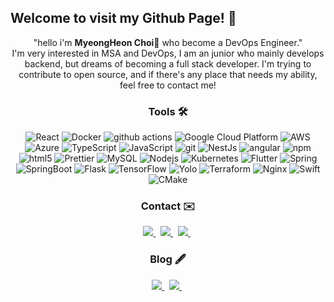 ## Welcome to visit my Github Page! 🎉
<p align = 'center'>"hello i'm <b>MyeongHeon Choi</b>👋 who become a DevOps Engineer."<br />I'm very interested in MSA and DevOps, I am an junior who mainly develops backend, but dreams of becoming a full stack developer. I'm trying to contribute to open source, and if there's any place that needs my ability, feel free to contact me! <br /> </p>
<h3 align='center'> Tools 🛠️</h3>
	
<p align='center'>
  <img alt="React" src="https://img.shields.io/badge/-React-45b8d8?style=flat-square&logo=react&logoColor=white" />
  <img alt="Docker" src="https://img.shields.io/badge/-Docker-46a2f1?style=flat-square&logo=docker&logoColor=white" />
  <img alt="github actions" src="https://img.shields.io/badge/-Github_Actions-2088FF?style=flat-square&logo=github-actions&logoColor=white" />
  <img alt="Google Cloud Platform" src="https://img.shields.io/badge/-Google_Cloud_Platform-1a73e8?style=flat-square&logo=google-cloud&logoColor=white" />
  <img alt="AWS" src="https://img.shields.io/badge/-AWS-FF9900?style=flat-square&logo=amazonaws&logoColor=white" />
  <img alt="Azure" src="https://img.shields.io/badge/-Azure-0865B5?style=flat-square&logo=microsoftazure&logoColor=white" />
  <img alt="TypeScript" src="https://img.shields.io/badge/-TypeScript-007ACC?style=flat-square&logo=typescript&logoColor=white" />
  <img alt="JavaScript" src="https://img.shields.io/badge/-JavaScript-F0DB4F?style=flat-square&logo=javascript&logoColor=white" />
  <img alt="git" src="https://img.shields.io/badge/-Git-F05032?style=flat-square&logo=git&logoColor=white" />
  <img alt="NestJs" src="https://img.shields.io/badge/-NestJs-ea2845?style=flat-square&logo=nestjs&logoColor=white" />
  <img alt="angular" src="https://img.shields.io/badge/-Angular-DD0031?style=flat-square&logo=angular&logoColor=white" />
  <img alt="npm" src="https://img.shields.io/badge/-NPM-CB3837?style=flat-square&logo=npm&logoColor=white" />
  <img alt="html5" src="https://img.shields.io/badge/-HTML5-E34F26?style=flat-square&logo=html5&logoColor=white" />
  <img alt="Prettier" src="https://img.shields.io/badge/-Prettier-F7B93E?style=flat-square&logo=prettier&logoColor=white" />
  <img alt="MySQL" src="https://img.shields.io/badge/-Mysql-4479A1?style=flat-square&logo=mysql&logoColor=white" />
  <img alt="Nodejs" src="https://img.shields.io/badge/-Nodejs-43853d?style=flat-square&logo=Node.js&logoColor=white" />
  <img alt="Kubernetes" src="https://img.shields.io/badge/-Kubernetes-326CE5?style=flat-square&logo=Kubernetes&logoColor=white" />
  <img alt="Flutter" src="https://img.shields.io/badge/-Flutter-5CC8F7?style=flat-square&logo=flutter&logoColor=white" />
  <img alt="Spring" src="https://img.shields.io/badge/-Spring-5FB832?style=flat-square&logo=spring&logoColor=white" />
  <img alt="SpringBoot" src="https://img.shields.io/badge/-SpringBoot-5FB832?style=flat-square&logo=springboot&logoColor=white" />
  <img alt="Flask" src="https://img.shields.io/badge/-Flask-000000?style=flat-square&logo=flask&logoColor=white" />
  <img alt="TensorFlow" src="https://img.shields.io/badge/-TensorFlow-FF8700?style=flat-square&logo=tensorflow&logoColor=white" />
  <img alt="Yolo" src="https://img.shields.io/badge/-Yolo-6D42EF?style=flat-square&logo=yolo&logoColor=white" />
  <img alt="Terraform" src="https://img.shields.io/badge/-Terraform-623CE4?style=flat-square&logo=terraform&logoColor=white" />
  <img alt="Nginx" src="https://img.shields.io/badge/-Nginx-00A24D?style=flat-square&logo=nginx&logoColor=white" />
  <img alt="Swift" src="https://img.shields.io/badge/-Swift-FB4628?style=flat-square&logo=swift&logoColor=white" />
  <img alt="CMake" src="https://img.shields.io/badge/-CMake-E33D3D?style=flat-square&logo=cmake&logoColor=white" />
  
</p>

<h3 align='center'> Contact ✉️ </h3>
<p align='center'>
  <a href="mailto:chlaudgjs0989@gmail.com">
    <img src="https://img.shields.io/badge/Gmail-EA4335?style=flat-square&logo=Gmail&logoColor=white" />
  </a> &nbsp
  <a href="mailto:mooner92@kakao.com">
    <img src="https://img.shields.io/badge/kakaomail-FFCD00?style=flat-square&logo=kakao&logoColor=black" />
  </a> &nbsp
  <a href="https://www.linkedin.com/in/myeongheon-choi-a4b007232/">
    <img src="https://img.shields.io/badge/LinkedIn-0A66C2?style=flat-square&logo=LinkedIn&logoColor=white" />
  </a> &nbsp
</p>

<h3 align='center'>Blog 🖋️</h3>
<p align='center'>
  <a href="https://mooner92-pgslectures.notion.site/Mooner92-5fc512df0bba4adda8eb9d8dfaec062c?pvs=4">
    <img src="https://img.shields.io/badge/Notion-FFFFFF?style=flat-square&logo=Notion&logoColor=black" />
  </a> &nbsp
  <a href="https://mooner92.com">
    <img src="https://img.shields.io/badge/Tistory-ED5305?style=flat-square&logo=Tistory&logoColor=white" />
  </a> &nbsp
</p>




